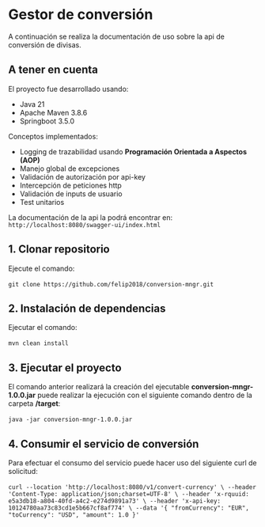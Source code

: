 # Gestor de conversión
A continuación se realiza la documentación de uso sobre la api 
de conversión de divisas.<br>

## A tener en cuenta
El proyecto fue desarrollado usando:<br>
* Java 21
* Apache Maven 3.8.6
* Springboot 3.5.0

Conceptos implementados:<br>
* Logging de trazabilidad usando **Programación Orientada a Aspectos (AOP)**
* Manejo global de excepciones
* Validación de autorización por api-key
* Intercepción de peticiones http
* Validación de inputs de usuario
* Test unitarios

La documentación de la api la podrá encontrar en:<br>
``http://localhost:8080/swagger-ui/index.html``


## 1. Clonar repositorio
Ejecute el comando:<br><br>
``git clone https://github.com/felip2018/conversion-mngr.git``

## 2. Instalación de dependencias
Ejecutar el comando:<br><br>
``mvn clean install``

## 3. Ejecutar el proyecto
El comando anterior realizará la creación del ejecutable **conversion-mngr-1.0.0.jar**
puede realizar la ejecución con el siguiente comando dentro de la carpeta **/target**:<br><br>
``java -jar conversion-mngr-1.0.0.jar``

## 4. Consumir el servicio de conversión
Para efectuar el consumo del servicio puede hacer uso del siguiente curl de solicitud:<br><br>
``
curl --location 'http://localhost:8080/v1/convert-currency' \
--header 'Content-Type: application/json;charset=UTF-8' \
--header 'x-rquuid: e5a3db18-a804-40fd-a4c2-e274d9891a73' \
--header 'x-api-key: 10124780aa73c83cd1e5b667cf8af774' \
--data '{
    "fromCurrency": "EUR",
    "toCurrency": "USD",
    "amount": 1.0
}'
``